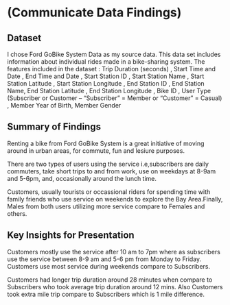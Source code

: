 # (Communicate Data Findings)



## Dataset

 I chose Ford GoBike System Data as my source data. This data set includes information about individual rides made in a bike-sharing system. The features included in the dataset : Trip Duration (seconds) , Start Time and Date , End Time and Date , Start Station ID , Start Station Name , Start Station Latitude , Start Station Longitude , End Station ID , End Station Name, End Station Latitude , End Station Longitude , Bike ID , User Type (Subscriber or Customer – “Subscriber” = Member or “Customer” = Casual) , Member Year of Birth, Member Gender


## Summary of Findings

Renting a bike from Ford GoBike System is a great initiative of moving around in urban areas, for commute, fun and lesiure purposes. 

There are two types of users using the service i.e,subscribers are daily commuters, take short trips to and from work, use on weekdays at 8-9am and 5-6pm, and, occasionally around the lunch time.

Customers, usually tourists or occassional riders for spending time with family friends who use service on weekends to explore the Bay Area.Finally, Males from both users utilizing more service compare to Females and others.

## Key Insights for Presentation

Customers mostly use the service after 10 am to 7pm where as subscribers use the service between 8-9 am and 5-6 pm from Monday to Friday. Customers use most service during weekends compare to Subscribers.

Customers had longer trip duration around 28 minutes when compare to Subscribers who took average trip duration around 12 mins. Also  Customers took extra mile trip compare to Subscribers which is 1 mile difference.

